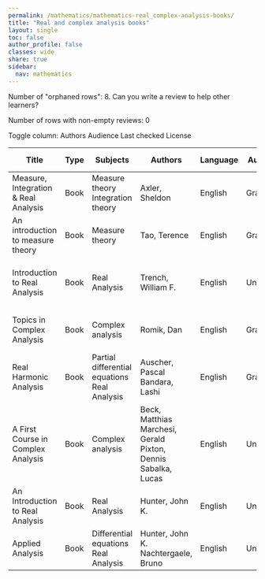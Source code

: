 ```yaml
---
permalink: /mathematics/mathematics-real_complex-analysis-books/
title: "Real and complex analysis books"
layout: single
toc: false
author_profile: false
classes: wide
share: true
sidebar:
  nav: mathematics
---
```


Number of "orphaned rows": 8. Can you write a review to help other learners?

Number of rows with non-empty reviews: 0

<div class="table_cols_toggles">
Toggle column: <a class="toggle-vis btn btn--danger" data-column="3">Authors</a> <a class="toggle-vis btn btn--danger" data-column="5">Audience</a> <a class="toggle-vis btn btn--danger" data-column="8">Last checked</a> <a class="toggle-vis btn btn--danger" data-column="9">License</a>
</div>
<table class="display" style="width:100%">
<thead>
<tr>
    <th>Title</th>
    <th>Type</th>
    <th>Subjects</th>
    <th>Authors</th>
    <th>Language</th>
    <th>Audience</th>
    <th>Reviews</th>
    <th>URLs</th>
    <th>Last checked</th>
    <th>License</th>
</tr>
</thead>
<tbody>
<tr>
    <td>Measure, Integration & Real Analysis</td>
    <td>Book</td>
    <td>Measure theory<br>Integration theory</td>
    <td>Axler, Sheldon</td>
    <td>English</td>
    <td>Grad</td>
    <td></td>
    <td><a href="https://measure.axler.net/MIRA.pdf" target="_blank">PDF</a><br><a href="https://measure.axler.net/" target="_blank">Site</a><br><a href="https://doi.org/10.1007/978-3-030-33143-6" target="_blank">Site</a></td>
    <td>2023-11-11</td>
    <td>CC BY-NC 4.0 DEED</td>
</tr>
<tr>
    <td>An introduction to measure theory</td>
    <td>Book</td>
    <td>Measure theory</td>
    <td>Tao, Terence</td>
    <td>English</td>
    <td>Grad</td>
    <td></td>
    <td><a href="https://terrytao.files.wordpress.com/2012/12/gsm-126-tao5-measure-book.pdf" target="_blank">PDF</a><br><a href="https://terrytao.wordpress.com/books/an-introduction-to-measure-theory/" target="_blank">Site</a></td>
    <td>2023-11-11</td>
    <td></td>
</tr>
<tr>
    <td>Introduction to Real Analysis</td>
    <td>Book</td>
    <td>Real Analysis</td>
    <td>Trench, William F.</td>
    <td>English</td>
    <td>Undergrad</td>
    <td></td>
    <td><a href="https://digitalcommons.trinity.edu/cgi/viewcontent.cgi?article=1006&context=mono" target="_blank">PDF</a><br><a href="https://digitalcommons.trinity.edu/cgi/viewcontent.cgi?filename=0&article=1006&context=mono&type=additional" target="_blank">PDF</a><br><a href="https://digitalcommons.trinity.edu/cgi/viewcontent.cgi?filename=1&article=1006&context=mono&type=additional" target="_blank">PDF</a><br><a href="https://digitalcommons.trinity.edu/cgi/viewcontent.cgi?filename=2&article=1006&context=mono&type=additional" target="_blank">LATEX</a><br><a href="https://digitalcommons.trinity.edu/mono/7/" target="_blank">Site</a></td>
    <td>2023-11-25</td>
    <td>CC BY-NC-SA 3.0 DEED</td>
</tr>
<tr>
    <td>Topics in Complex Analysis</td>
    <td>Book</td>
    <td>Complex analysis</td>
    <td>Romik, Dan</td>
    <td>English</td>
    <td>Grad</td>
    <td></td>
    <td><a href="https://www.degruyter.com/document/doi/10.1515/9783110796810/pdf" target="_blank">PDF</a><br><a href="https://www.degruyter.com/document/doi/10.1515/9783110796810/epub" target="_blank">EPUB</a><br><a href="https://www.degruyter.com/document/doi/10.1515/9783110796810/html" target="_blank">Site</a></td>
    <td>2023-12-09</td>
    <td>CC BY-NC-ND 4.0 DEED</td>
</tr>
<tr>
    <td>Real Harmonic Analysis</td>
    <td>Book</td>
    <td>Partial differential equations<br>Real Analysis</td>
    <td>Auscher, Pascal<br>Bandara, Lashi</td>
    <td>English</td>
    <td>Grad</td>
    <td></td>
    <td><a href="https://press-files.anu.edu.au/downloads/press/n1666/pdf/book.pdf" target="_blank">PDF</a><br><a href="https://press.anu.edu.au/publications/real-harmonic-analysis" target="_blank">Site</a></td>
    <td>2023-12-22</td>
    <td>CC BY-NC-ND 4.0 DEED</td>
</tr>
<tr>
    <td>A First Course in Complex Analysis</td>
    <td>Book</td>
    <td>Complex analysis</td>
    <td>Beck, Matthias<br>Marchesi, Gerald<br>Pixton, Dennis<br>Sabalka, Lucas</td>
    <td>English</td>
    <td>Undergrad</td>
    <td></td>
    <td><a href="https://matthbeck.github.io/papers/complexorth.pdf" target="_blank">PDF</a><br><a href="https://matthbeck.github.io/papers/complex.pdf" target="_blank">PDF</a><br><a href="https://matthbeck.github.io/complex.html" target="_blank">Site</a></td>
    <td>2023-12-22</td>
    <td></td>
</tr>
<tr>
    <td>An Introduction to Real Analysis</td>
    <td>Book</td>
    <td>Real Analysis</td>
    <td>Hunter, John K. </td>
    <td>English</td>
    <td>Undergrad</td>
    <td></td>
    <td><a href="http://www.math.ucdavis.edu/~hunter/intro_analysis_pdf/intro_analysis.pdf" target="_blank">PDF</a><br><a href="https://www.math.ucdavis.edu/~hunter/intro_analysis_pdf/intro_analysis.html" target="_blank">Site</a></td>
    <td>2024-01-02</td>
    <td></td>
</tr>
<tr>
    <td>Applied Analysis</td>
    <td>Book</td>
    <td>Differential equations<br>Real Analysis</td>
    <td>Hunter, John K.<br>Nachtergaele, Bruno</td>
    <td>English</td>
    <td>Undergrad</td>
    <td></td>
    <td><a href="https://www.math.ucdavis.edu/~hunter/book/pdfbook.html" target="_blank">Site</a></td>
    <td>2024-01-02</td>
    <td></td>
</tr>
<tfoot>
<tr>
    <td></td>
    <td></td>
    <td></td>
    <td></td>
    <td></td>
    <td></td>
    <td></td>
    <td></td>
    <td></td>
    <td></td>
</tr>
</tfoot>
